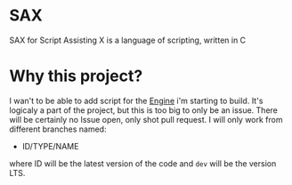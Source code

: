 # SAX
SAX for Script Assisting X is a language of scripting, written in C

# Why this project?

I wan't to be able to add script for the [Engine](https://github.com/DipStax/Engine) i'm starting to build.
It's logicaly a part of the project, but this is too big to only be an issue.
There will be certainly no Issue open, only shot pull request. I will only work from different branches named:

- ID/TYPE/NAME

where ID will be the latest version of the code and `dev` will be the version LTS.